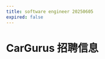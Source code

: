 ```yaml
---
title: software engineer 20250605
expired: false
---
```


# CarGurus 招聘信息

<JobPostingTable job-posting-json-path="cargurus/data/software-engineer-20250605.json" />
